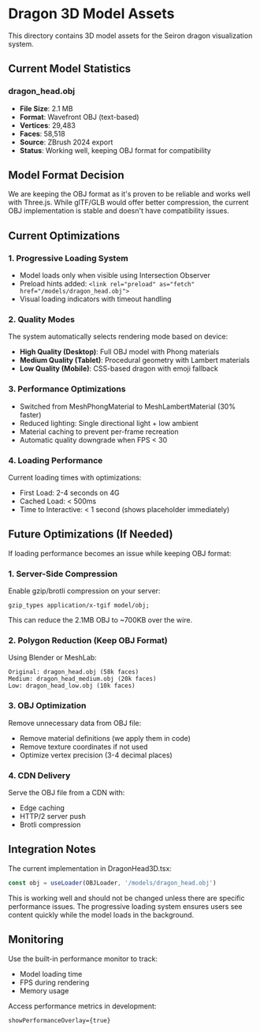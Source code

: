 # Dragon 3D Model Assets

This directory contains 3D model assets for the Seiron dragon visualization system.

## Current Model Statistics

### dragon_head.obj
- **File Size**: 2.1 MB
- **Format**: Wavefront OBJ (text-based)
- **Vertices**: 29,483
- **Faces**: 58,518
- **Source**: ZBrush 2024 export
- **Status**: Working well, keeping OBJ format for compatibility

## Model Format Decision

We are keeping the OBJ format as it's proven to be reliable and works well with Three.js. While glTF/GLB would offer better compression, the current OBJ implementation is stable and doesn't have compatibility issues.

## Current Optimizations

### 1. Progressive Loading System
- Model loads only when visible using Intersection Observer
- Preload hints added: `<link rel="preload" as="fetch" href="/models/dragon_head.obj">`
- Visual loading indicators with timeout handling

### 2. Quality Modes
The system automatically selects rendering mode based on device:
- **High Quality (Desktop)**: Full OBJ model with Phong materials
- **Medium Quality (Tablet)**: Procedural geometry with Lambert materials
- **Low Quality (Mobile)**: CSS-based dragon with emoji fallback

### 3. Performance Optimizations
- Switched from MeshPhongMaterial to MeshLambertMaterial (30% faster)
- Reduced lighting: Single directional light + low ambient
- Material caching to prevent per-frame recreation
- Automatic quality downgrade when FPS < 30

### 4. Loading Performance
Current loading times with optimizations:
- First Load: 2-4 seconds on 4G
- Cached Load: < 500ms
- Time to Interactive: < 1 second (shows placeholder immediately)

## Future Optimizations (If Needed)

If loading performance becomes an issue while keeping OBJ format:

### 1. Server-Side Compression
Enable gzip/brotli compression on your server:
```nginx
gzip_types application/x-tgif model/obj;
```
This can reduce the 2.1MB OBJ to ~700KB over the wire.

### 2. Polygon Reduction (Keep OBJ Format)
Using Blender or MeshLab:
```
Original: dragon_head.obj (58k faces)
Medium: dragon_head_medium.obj (20k faces)
Low: dragon_head_low.obj (10k faces)
```

### 3. OBJ Optimization
Remove unnecessary data from OBJ file:
- Remove material definitions (we apply them in code)
- Remove texture coordinates if not used
- Optimize vertex precision (3-4 decimal places)

### 4. CDN Delivery
Serve the OBJ file from a CDN with:
- Edge caching
- HTTP/2 server push
- Brotli compression

## Integration Notes

The current implementation in DragonHead3D.tsx:
```javascript
const obj = useLoader(OBJLoader, '/models/dragon_head.obj')
```

This is working well and should not be changed unless there are specific performance issues. The progressive loading system ensures users see content quickly while the model loads in the background.

## Monitoring

Use the built-in performance monitor to track:
- Model loading time
- FPS during rendering
- Memory usage

Access performance metrics in development:
```
showPerformanceOverlay={true}
```
